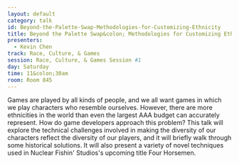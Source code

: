 ```yaml
---
layout: default
category: talk
id: Beyond-the-Palette-Swap-Methodologies-for-Customizing-Ethnicity
title: Beyond the Palette Swap&colon; Methodologies for Customizing Ethnicity
presenters:
  - Kevin Chen
track: Race, Culture, & Games
session: Race, Culture, & Games Session #1
day: Saturday
time: 11&colon;30am
room: Room 845
---
```

Games are played by all kinds of people, and we all want games in which we play characters who resemble ourselves. However, there are more ethnicities in the world than even the largest AAA budget can accurately represent. How do game developers approach this problem? This talk will explore the technical challenges involved in making the diversity of our characters reflect the diversity of our players, and it will briefly walk through some historical solutions. It will also present a variety of novel techniques used in Nuclear Fishin' Studios's upcoming title Four Horsemen.
